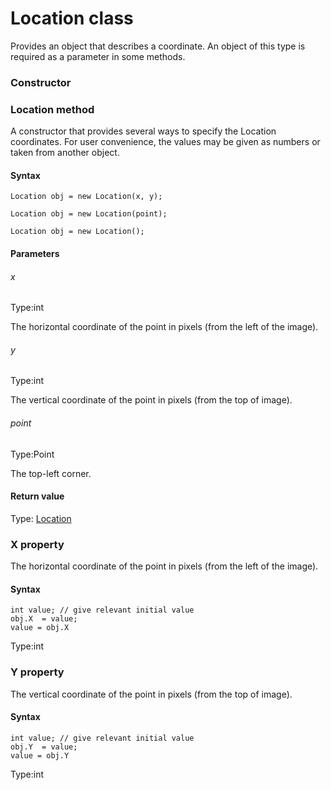 # Location class
Provides an object that describes a coordinate. An object of this type is required as a parameter in some methods.

### Constructor  
### Location method
A constructor that provides several ways to specify the Location coordinates.
For user convenience, the values may be given as numbers or taken from another object.

#### Syntax 
 ``` 
Location obj = new Location(x, y);

Location obj = new Location(point);

Location obj = new Location();
 ``` 

 #### Parameters 
 ###### x 
  
 Type:int 
  
 The horizontal coordinate of the point in pixels (from the left of the image). 
  
  ###### y 
  
 Type:int 
  
 The vertical coordinate of the point in pixels (from the top of image). 
  
  ###### point 
  
 Type:Point 
  
 The top-left corner. 
  
 #### Return value 
Type: [Location](./location)
        

 
 ### X property
The horizontal coordinate of the point in pixels (from the left of the image).

#### Syntax 
 ``` 
int value; // give relevant initial value
obj.X  = value;
value = obj.X
 ``` 
 
 Type:int 
 ### Y property
The vertical coordinate of the point in pixels (from the top of image).

#### Syntax 
 ``` 
int value; // give relevant initial value
obj.Y  = value;
value = obj.Y
 ``` 
 
 Type:int